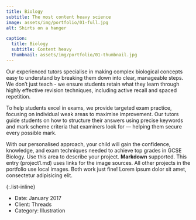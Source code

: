 ```yaml
---
title: Biology
subtitle: The most content heavy science
image: assets/img/portfolio/01-full.jpg
alt: Shirts on a hanger

caption:
  title: Biology
  subtitle: Content heavy
  thumbnail: assets/img/portfolio/01-thumbnail.jpg
---
```

Our experienced tutors specialise in making complex biological concepts easy to understand by breaking them down into clear, manageable steps. We don’t just teach - we ensure students retain what they learn through highly effective revision techniques, including active recall and spaced repetition.

To help students excel in exams, we provide targeted exam practice, focusing on individual weak areas to maximise improvement. Our tutors guide students on how to structure their answers using precise keywords and mark scheme criteria that examiners look for — helping them secure every possible mark.

With our personalised approach, your child will gain the confidence, knowledge, and exam techniques needed to achieve top grades in GCSE Biology.
Use this area to describe your project. **Markdown** supported. This entry (project1.md) uses links for the image sources. All other projects in the portfolio use local images. Both work just fine! Lorem ipsum dolor sit amet, consectetur adipisicing elit. 

{:.list-inline}
- Date: January 2017
- Client: Threads
- Category: Illustration

